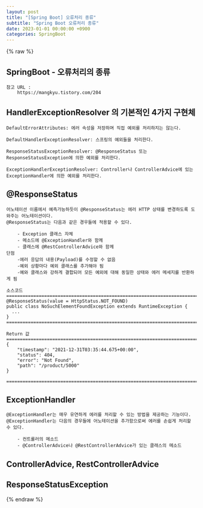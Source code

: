 ```yaml
---
layout: post
title: "[Spring Boot] 오류처리 종류"
subtitle: "Spring Boot 오류처리 종류"
date: 2023-01-01 00:00:00 +0900
categories: SpringBoot
---
```

{% raw %}
## SpringBoot - 오류처리의 종류  
	참고 URL :  
		https://mangkyu.tistory.com/204  
  
## HandlerExceptionResolver 의 기본적인 4가지 구현체  
	DefaultErrorAttributes: 에러 속성을 저장하며 직접 예외를 처리하지는 않는다.  
  
	DefaultHandlerExceptionResolver: 스프링의 예외들을 처리한다.  
  
	ResponseStatusExceptionResolver: @ResponseStatus 또는 ResponseStatusException에 의한 예외를 처리한다.  
  
	ExceptionHandlerExceptionResolver: Controller나 ControllerAdvice에 있는 ExceptionHandler에 의한 예외를 처리한다.  
  
## @ResponseStatus  
	어노테이션 이름에서 예측가능하듯이 @ResponseStatus는 에러 HTTP 상태를 변경하도록 도와주는 어노테이션이다.  
	@ResponseStatus는 다음과 같은 경우들에 적용할 수 있다.  
  
		- Exception 클래스 자체  
		- 메소드에 @ExceptionHandler와 함께  
		- 클래스에 @RestControllerAdvice와 함께  
	단점  
		-에러 응답의 내용(Payload)를 수정할 수 없음  
		-예외 상황마다 예외 클래스를 추가해야 됨  
		-예와 클래스와 강하게 결합되어 모든 예외에 대해 동일한 상태와 에러 메세지를 반환하게 됨  
  
	소스코드  
	=================================================================================================================  
	@ResponseStatus(value = HttpStatus.NOT_FOUND)  
	public class NoSuchElementFoundException extends RuntimeException {  
	  ...  
	}  
	=================================================================================================================  
  
	Return 값  
	=================================================================================================================  
	{  
		"timestamp": "2021-12-31T03:35:44.675+00:00",  
		"status": 404,  
		"error": "Not Found",  
		"path": "/product/5000"  
	}  
  
	=================================================================================================================  
  
## ExceptionHandler  
	@ExceptionHandler는 매우 유연하게 에러를 처리할 수 있는 방법을 제공하는 기능이다.  
	@ExceptionHandler는 다음의 경우들에 어노테이션을 추가함으로써 에러를 손쉽게 처리할 수 있다.  
  
		- 컨트롤러의 메소드  
		- @ControllerAdvice나 @RestControllerAdvice가 있는 클래스의 메소드  
  
## ControllerAdvice, RestControllerAdvice  
  
## ResponseStatusException  
  

{% endraw %}
